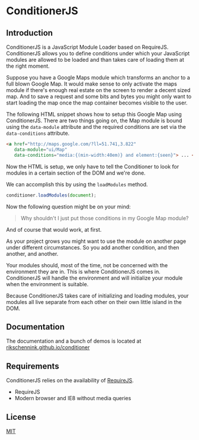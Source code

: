 # ConditionerJS

## Introduction

ConditionerJS is a JavaScript Module Loader based on RequireJS. ConditionerJS allows you to define conditions under which your JavaScript modules are allowed to be loaded and than takes care of loading them at the right moment.

Suppose you have a Google Maps module which transforms an anchor to a full blown Google Map. It would make sense to only activate the maps module if there's enough real estate on the screen to render a decent sized map. And to save a request and some bits and bytes you might only want to start loading the map once the map container becomes visible to the user.

The following HTML snippet shows how to setup this Google Map using ConditionerJS. There are two things going on, the Map module is bound using the `data-module` attribute and the required conditions are set via the `data-conditions` attribute.

```html
<a href="http://maps.google.com/?ll=51.741,3.822"
   data-module="ui/Map"
   data-conditions="media:{(min-width:40em)} and element:{seen}"> ... </a>
```

Now the HTML is setup, we only have to tell the Conditioner to look for modules in a certain section of the DOM and we're done. 

We can accomplish this by using the `loadModules` method.

```javascript
conditioner.loadModules(document);
```

Now the following question might be on your mind:
> Why shouldn't I just put those conditions in my Google Map module?

And of course that would work, at first.

As your project grows you might want to use the module on another page under different circumstances. So you add another condition, and then another, and another.

Your modules should, most of the time, not be concerned with the environment they are in. This is where ConditionerJS comes in. ConditionerJS will handle the environment and will initialize your module when the environment is suitable.

Because ConditionerJS takes care of initializing and loading modules, your modules all live separate from each other on their own little island in the DOM.

## Documentation
The documentation and a bunch of demos is located at [rikschennink.github.io/conditioner](http://rikschennink.github.io/conditioner/)

## Requirements
ConditionerJS relies on the availability of [RequireJS](http://requirejs.org).

* RequireJS
* Modern browser and IE8 without media queries

## License
[MIT](http://www.opensource.org/licenses/mit-license.php)

